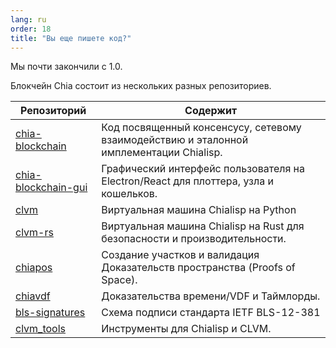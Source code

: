 ```yaml
---
lang: ru
order: 18
title: "Вы еще пишете код?"
---
```


Мы почти закончили с 1.0.

Блокчейн Chia состоит из нескольких разных репозиториев.

| Репозиторий                                                                | Содержит                                                                      |
|----------------------------------------------------------------------------|-------------------------------------------------------------------------------|
| [chia-blockchain](https://github.com/Chia-Network/chia-blockchain)         | Код посвященный консенсусу, сетевому взаимодействию и эталонной имплементации Chialisp.           |
| [chia-blockchain-gui](https://github.com/Chia-Network/chia-blockchain-gui) | Графический интерфейс пользователя на Electron/React для плоттера, узла и кошельков. |
| [clvm](https://github.com/Chia-Network/clvm)                               | Виртуальная машина Chialisp на Python                                            |
| [clvm-rs](https://github.com/Chia-Network/clvm_rs)                         | Виртуальная машина Chialisp на Rust для безопасности и производительности.                |
| [chiapos](https://github.com/Chia-Network/chiapos)                         | Создание участков и валидация Доказательств пространства (Proofs of Space).                                 |
| [chiavdf](https://github.com/Chia-Network/chiavdf)                         | Доказательства времени/VDF и Таймлорды.                                            |
| [bls-signatures](https://github.com/Chia-Network/bls-signatures)           | Схема подписи стандарта IETF BLS-12-381                                    |
| [clvm_tools](https://github.com/Chia-Network/clvm_tools)                   | Инструменты для Chialisp и CLVM.                                                  |
